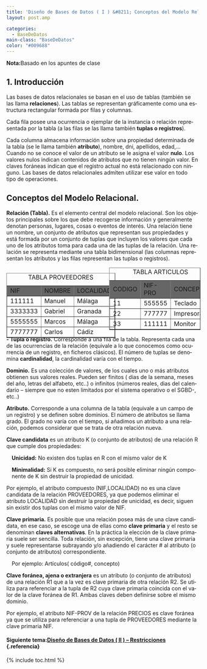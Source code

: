 ```yaml
---
title: 'Diseño de Bases de Datos ( I ) &#8211; Conceptos del Modelo Relacional'
layout: post.amp

categories:
  - BaseDeDatos
main-class: "BaseDeDatos"
color: "#009688"
---
```

<div class="icosql">
</div>
<p class="nota">
<strong>Nota:</strong>Basado en los apuntes de clase
</p>
<h2 lang="es">
  1. Introducción
</h2>
<p lang="es">
  Las bases de datos relacionales se basan en el uso de tablas (también se las llama <strong>relaciones</strong>). Las tablas se representan gráficamente como una estructura rectangular formada por filas y columnas.
</p>
<!--ad-->
<p lang="es">
  Cada fila posee una ocurrencia o ejemplar de la instancia o relación representada por la tabla (a las filas se las llama también <strong>tuplas o registros</strong>).
</p>
<p lang="es">
  Cada columna almacena información sobre una propiedad determinada de la tabla (se le llama también <strong>atributo</strong>), nombre, dni, apellidos, edad,&#8230; Cuando no se conoce el valor de un atributo se le asigna el valor <strong>nulo</strong>. Los valores nulos indican contenidos de atributos que no tienen ningún valor. En claves foráneas indican que el registro actual no está relacionado con ninguno. Las bases de datos relacionales admiten utilizar ese valor en todo tipo de operaciones.
</p>
<div class="separator" style="clear: both; text-align: center;">
<a href="https://3.bp.blogspot.com/_IlK2pNFFgGM/TNvmeiTTliI/AAAAAAAAAEc/oeK5KsBvCx4/s1600/m.rf1.png" imageanchor="1" style="margin-left: 1em; margin-right: 1em;"><amp-img border="0" height="57" src="https://3.bp.blogspot.com/_IlK2pNFFgGM/TNvmeiTTliI/AAAAAAAAAEc/oeK5KsBvCx4/s320/m.rf1.png" width="320" /></a>
</div>
<h2 lang="es">
  Conceptos del Modelo Relacional.<br />
</h2>
<p lang="es">
<strong>Relación (Tabla).</strong> Es el elemento central del modelo relacional. Son los objetos principales sobre los que debe recogerse información y generalmente denotan personas, lugares, cosas o eventos de interés. Una relación tiene un nombre, un conjunto de atributos que representan sus propiedades y está formada por un conjunto de tuplas que incluyen los valores que cada uno de los atributos toma para cada una de las tuplas de la relación. Una relación se representa mediante una tabla bidimensional (las columnas representan los atributos y las filas representan las tuplas o registros).
</p>
<div style="position:absolute;">
<table border="1" cellspacing="0">
<caption>TABLA PROVEEDORES</caption> <tr>
<td bgcolor="#666666">
        NIF
      </td>
<td bgcolor="#666666">
        NOMBRE
      </td>
<td bgcolor="#666666">
        LOCALIDAD
      </td>
</tr>
<tr>
<td>
        111111
      </td>
<td>
        Manuel
      </td>
<td>
        Málaga
      </td>
</tr>
<tr>
<td>
        3333333
      </td>
<td>
        Gabriel
      </td>
<td>
        Granada
      </td>
</tr>
<tr>
<td>
        5555555
      </td>
<td>
        Marcos
      </td>
<td>
        Málaga
      </td>
</tr>
<tr>
<td>
        7777777
      </td>
<td>
        Carlos
      </td>
<td>
        Cádiz
      </td>
</tr>
</table>
</div>
<div style=" width:240px; position:relative; left:270px;">
<table border="1" cellspacing="0">
<caption>TABLA ARTICULOS</caption> <tr>
<td bgcolor="#666666">
        CODIGO
      </td>
<td bgcolor="#666666">
        NIF-PRO
      </td>
<td bgcolor="#666666">
        CONCEPTO
      </td>
</tr>
<tr>
<td>
        11
      </td>
<td>
        555555
      </td>
<td>
        Teclado
      </td>
</tr>
<tr>
<td>
        22
      </td>
<td>
        777777
      </td>
<td>
        Impresora
      </td>
</tr>
<tr>
<td>
        33
      </td>
<td>
        111111
      </td>
<td>
        Monitor
      </td>
</tr>
</table>
</div>
<p lang="es">
<strong>- Tupla o registro.</strong> Corresponde a una fila de la tabla. Representa cada una de las ocurrencias de la relación (equivale a lo que conocemos como ocurrencia de un registro, en ficheros clásicos). El número de tuplas se denomina <strong>cardinalidad</strong>, la cardinalidad varía con el tiempo.
</p>
<p lang="es">
<strong>Dominio.</strong> Es una colección de valores, de los cuales uno o más atributos obtienen sus valores reales. Pueden ser finitos ( dias de la semana, meses del año, letras del alfabeto, etc..) o infinitos (números reales, dias del calendario – siempre que no esten limitados por el sistema operativo o el SGBD-, etc..)
</p>
<p lang="es">
<strong>Atributo.</strong> Corresponde a una columna de la tabla (equivale a un campo de un registro) y se definen sobre dominios. El número de atributos se llama grado. El grado no varía con el tiempo, si añadimos un atributo a una relación, podemos considerar que se trata de otra relación nueva.
</p>
<p lang="es">
<strong>Clave candidata</strong> es un atributo K (o conjunto de atributos) de una relación R que cumple dos propiedades:
</p>
<p lang="es" style="margin-left: 1em">
<strong>Unicidad:</strong> No existen dos tuplas en R con el mismo valor de K
</p>
<p lang="es" style="margin-left: 1em">
<strong>Minimalidad:</strong> Si K es compuesto, no será posible eliminar ningún componente de K sin destruir la propiedad de unicidad.
</p>

Por ejemplo, el atributo compuesto (NIF,LOCALIDAD) no es una clave candidata de la relación PROVEEDORES, ya que podemos eliminar el atributo LOCALIDAD sin destruir la propiedad de unicidad, es decir, siguen sin existir dos tuplas con el mismo valor de NIF.

<p lang="es">
<strong>Clave primaria.</strong> Es posible que una relación posea más de una clave candidata, en ese caso, se escoge una de ellas como <strong>clave primaria</strong> y el resto se denominan <strong>claves alternativas</strong>. En la práctica la elección de la clave primaria suele ser sencilla. Toda relación, sin excepción, tiene una clave primaria y suele representarse subrayando y/o añadiendo el carácter # al atributo (o conjunto de atributos) correspondiente.
</p>
<p lang="es" style="margin-left: 1em">
  Por ejemplo: Artículos( código#, concepto)
</p>
<p lang="es">
<strong>Clave foránea, ajena o extranjera</strong> es un atributo (o conjunto de atributos) de una relación R1 que a la vez es clave primaria de otra relación R2. Se utiliza para referenciar a la tupla de R2 cuya clave primaria coincida con el valor de la clave foránea de R1. Ambas claves deben definirse sobre el mismo dominio.
</p>

Por ejemplo, el atributo NIF-PROV de la relación PRECIOS es clave foránea ya que se utiliza para referenciar a una tupla de PROVEEDORES mediante la clave primaria NIF.

<div class="separator" style="clear: both; text-align: center;">
<a href="https://2.bp.blogspot.com/_IlK2pNFFgGM/TOEf64pXGdI/AAAAAAAAAE0/eersZkN7Aj4/s1600/m.rf2.png" imageanchor="1" style="margin-left: 1em; margin-right: 1em;"><amp-img border="0" height="230" src="https://2.bp.blogspot.com/_IlK2pNFFgGM/TOEf64pXGdI/AAAAAAAAAE0/eersZkN7Aj4/s320/m.rf2.png" width="320" /></a>
</div>



#### Siguiente tema:[Diseño de Bases de Datos ( II ) &#8211; Restricciones][1] {.referencia}



 [1]: https://elbauldelprogramador.com/diseno-de-bases-de-datos-ii/

{% include toc.html %}
